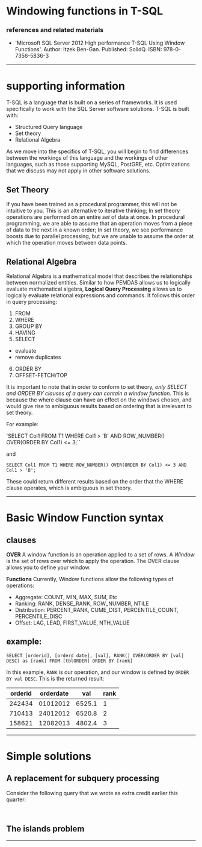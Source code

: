 # Windowing functions in T-SQL

### references and related materials

- 'Microsoft SQL Server 2012 High performance T-SQL Using Window Functions'. Author: Itzek Ben-Gan. Published: SolidQ. ISBN: 978-0-7356-5836-3

---

# supporting information

T-SQL is a language that is built on a series of frameworks. It is used specifically to work with the SQL Server software solutions. T-SQL is built with:

- Structured Query language
- Set theory
- Relational Algebra

As we move into the specifics of T-SQL, you will begin to find differences between the workings of this language and the workings of other languages, such as those supporting MySQL, PostGRE, etc. Optimizations that we discuss may not apply in other software solutions.

## Set Theory

If you have been trained as a procedural programmer, this will not be intuitive to you. This is an alternative to iterative thinking; In set theory operations are performed on an entire *set* of data at once. In procedural programming, we are able to assume that an operation moves from a piece of data to the next in a known order; In set theory, we see performance boosts due to parallel processing, but we are unable to assume the order at which the operation moves between data points.

## Relational Algebra

Relational Algebra is a mathematical model that describes the relationships between normalized entities. Similar to how PEMDAS allows us to logically evaluate mathematical algebra, **Logical Query Processing** allows us to logically evaluate relational expressions and commands. It follows this order in query processing:

1. FROM
2. WHERE
3. GROUP BY
4. HAVING
5. SELECT
  - evaluate
  - remove duplicates
6. ORDER BY
7. OFFSET-FETCH/TOP

It is important to note that in order to conform to set theory, *only SELECT and ORDER BY clauses of a query can contain a window function.* This is because the where clause can have an effect on the windows chosen, and would give rise to ambiguous results based on ordering that is irrelevant to set theory.

For example:

`SELECT Col1 FROM T1 WHERE Col1 > 'B' AND ROW_NUMBER() OVER(ORDER BY Col1) <= 3;``

and

`SELECT Col1 FROM T1 WHERE ROW_NUMBER() OVER(ORDER BY Col1) <= 3 AND Col1 > 'B';`

These could return different results based on the order that the WHERE clause operates, which is ambiguous in set theory.

---

# Basic Window Function syntax

## clauses

**OVER** A window function is an operation applied to a set of rows. A *Window* is the set of rows over which to apply the operation. The OVER clause allows you to define your window.

**Functions** Currently, Window functions allow the following types of operations:
- Aggregate: COUNT, MIN, MAX, SUM, Etc
- Ranking: RANK, DENSE_RANK, ROW_NUMBER, NTILE
- Distribution: PERCENT_RANK, CUME_DIST, PERCENTILE_COUNT, PERCENTILE_DISC
- Offset: LAG, LEAD, FIRST_VALUE, NTH_VALUE

## example:

`SELECT [orderid], [orderd date], [val], RANK() OVER(ORDER BY [val] DESC) as [rank] FROM [tblORDER] ORDER BY [rank]`

In this example, `RANK` is our operation, and our window is defined by `ORDER BY val DESC`. This is the returned result:

| orderid | orderdate | val | rank |
| - | - | - | - |
| 242434 | 01012012 | 6525.1 | 1 |
| 710413 | 24012012 | 6520.8 | 2 |
| 158621 | 12082013 | 4802.4 | 3 |
---
# Simple solutions

## A replacement for subquery processing

Consider the following query that we wrote as extra credit earlier this quarter:

` `

## The islands problem

---
